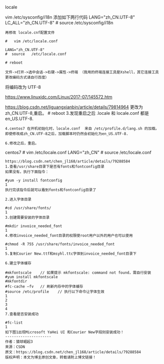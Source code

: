 locale  

vim /etc/sysconfig/i18n
添加如下两行代码
LANG="zh_CN.UTF-8"
LC_ALL="zh_CN.UTF-8"
    #  source    /etc/sysconfig/i18n

    再修改 locale.cnf配置文件

    #   vim /etc/locale.conf

    LANG="zh_CN.UTF-8"
    #  source   /etc/locale.conf

    # reboot

    文件->打开->选中会话->右键->属性->终端 （我用的终端连接工具是Xshell，其它连接工具更改编码方式请自行百度）

将编码改为 UTF-8

https://www.linuxidc.com/Linux/2017-07/145572.htm

https://blog.csdn.net/liguangxianbin/article/details/79814964
更改为zh_CN.UTF-8,重启。
    #     reboot
    3.发现重启之后 .locale 和 locale.conf 都是 en_US.UTF-8.

    4.centos7 在开机初始化时，locale.conf  来自 /etc/profile.d/lang.sh 的加载。
    即使修改成zh_CN.UTF-8之后，加载脚本时仍然会初始化为en_US.UTF-8.

    6.修改之后，重启。


centos7
    # vim /etc/locale.conf
    LANG="zh_CN"
    # source   /etc/locale.conf


    https://blog.csdn.net/chen_jl168/article/details/79288584
    1.查看/usr/share目录下是否有fonts和fontconfig目录
    如果没有，执行下面指令：

    #yum -y install fontconfig
    1
    执行完该指令后就可以看到fonts和fontconfig目录了

    2.进入字体目录

    #cd /usr/share/fonts/
    1
    3.创建需要安装的字体目录

    #mkdir invoice_needed_font
    1
    4.修改invoice_needed_font目录的权限使root用户以外的用户也可以使用

    #chmod -R 755 /usr/share/fonts/invoice_needed_font
    1
    5.复制Courier New.ttf和msyhl.ttc字体到invoice_needed_font目录下

    6.建立字体缓存

    #mkfontscale	// 如果提示 mkfontscale: command not found，需自行安装 #yum install mkfontscale
    #mkfontdir
    #fc-cache –fv	// 刷新内存中的字体缓存
    #source /etc/profile	// 执行以下命令让字体生效
    1
    2
    3
    4
    7.查看是否安装成功

    #fc-list
    1
    如下图1出现Microsoft YaHei UI 和Courier New字段则安装成功！
    --------------------- 
    作者：猿球崛起3 
    来源：CSDN 
    原文：https://blog.csdn.net/chen_jl168/article/details/79288584 
    版权声明：本文为博主原创文章，转载请附上博文链接！